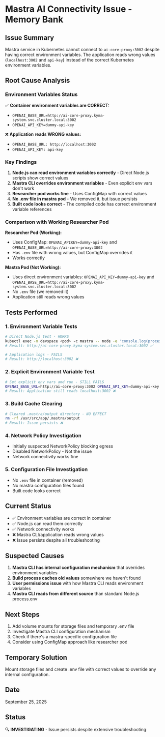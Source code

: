 # Mastra AI Connectivity Issue - Memory Bank

## Issue Summary
Mastra service in Kubernetes cannot connect to `ai-core-proxy:3002` despite having correct environment variables. The application reads wrong values (`localhost:3002` and `api-key`) instead of the correct Kubernetes environment variables.

## Root Cause Analysis

### Environment Variables Status
✅ **Container environment variables are CORRECT:**
- `OPENAI_BASE_URL=http://ai-core-proxy.kyma-system.svc.cluster.local:3002`
- `OPENAI_API_KEY=dummy-api-key`

❌ **Application reads WRONG values:**
- `OPENAI_BASE_URL: http://localhost:3002`
- `OPENAI_API_KEY: api-key`

### Key Findings

1. **Node.js can read environment variables correctly** - Direct Node.js scripts show correct values
2. **Mastra CLI overrides environment variables** - Even explicit env vars don't work
3. **Researcher pod works fine** - Uses ConfigMap with correct values
4. **No .env file in mastra pod** - We removed it, but issue persists
5. **Built code looks correct** - The compiled code has correct environment variable references

### Comparison with Working Researcher Pod

**Researcher Pod (Working):**
- Uses ConfigMap: `OPENAI_APIKEY=dummy-api-key` and `OPENAI_BASE_URL=http://ai-core-proxy:3002`
- Has `.env` file with wrong values, but ConfigMap overrides it
- Works correctly

**Mastra Pod (Not Working):**
- Uses direct environment variables: `OPENAI_API_KEY=dummy-api-key` and `OPENAI_BASE_URL=http://ai-core-proxy.kyma-system.svc.cluster.local:3002`
- No `.env` file (we removed it)
- Application still reads wrong values

## Tests Performed

### 1. Environment Variable Tests
```bash
# Direct Node.js test - WORKS
kubectl exec -n devspace <pod> -c mastra -- node -e "console.log(process.env.OPENAI_BASE_URL)"
# Result: http://ai-core-proxy.kyma-system.svc.cluster.local:3002 ✅

# Application logs - FAILS
# Result: http://localhost:3002 ❌
```

### 2. Explicit Environment Variable Test
```bash
# Set explicit env vars and run - STILL FAILS
OPENAI_BASE_URL=http://ai-core-proxy:3002 OPENAI_API_KEY=dummy-api-key pnpm dev
# Result: Application still reads localhost:3002 ❌
```

### 3. Build Cache Clearing
```bash
# Cleared .mastra/output directory - NO EFFECT
rm -rf /usr/src/app/.mastra/output
# Result: Issue persists ❌
```

### 4. Network Policy Investigation
- Initially suspected NetworkPolicy blocking egress
- Disabled NetworkPolicy - Not the issue
- Network connectivity works fine

### 5. Configuration File Investigation
- No `.env` file in container (removed)
- No mastra configuration files found
- Built code looks correct

## Current Status
- ✅ Environment variables are correct in container
- ✅ Node.js can read them correctly
- ✅ Network connectivity works
- ❌ Mastra CLI/application reads wrong values
- ❌ Issue persists despite all troubleshooting

## Suspected Causes
1. **Mastra CLI has internal configuration mechanism** that overrides environment variables
2. **Build process caches old values** somewhere we haven't found
3. **User permissions issue** with how Mastra CLI reads environment variables
4. **Mastra CLI reads from different source** than standard Node.js process.env

## Next Steps
1. Add volume mounts for storage files and temporary .env file
2. Investigate Mastra CLI configuration mechanism
3. Check if there's a mastra-specific configuration file
4. Consider using ConfigMap approach like researcher pod

## Temporary Solution
Mount storage files and create .env file with correct values to override any internal configuration.

## Date
September 25, 2025

## Status
🔍 **INVESTIGATING** - Issue persists despite extensive troubleshooting
